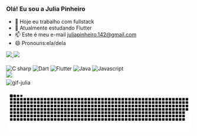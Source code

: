 ### Olá! Eu sou a Julia Pinheiro


- 🔭 Hoje eu trabalho com fullstack
- 🌱 Atualmente estudando Flutter
- 📫 Este é meu e-mail juliapinheiro.142@gmail.com
- 😄 Pronouns:ela/dela 


<div>
  <a href="https://github.com/juliapinheiro42">
  <img height="180em" src="https://github-readme-stats.vercel.app/api?username=juliapinheiro42&show_icons=true&theme=ocean_dark&include_all_commits=true&count_private=true"/>
<img height="180em" src="https://github-readme-stats.vercel.app/api/top-langs/?username=juliapinheiro42&layout=compact&langs_count=7&theme=ocean_dark"/>
</div>
 <div style="display: inline-block"><br>
  <img align="center" alt="C sharp" height="30" width="40" src="https://cdn.jsdelivr.net/gh/devicons/devicon/icons/csharp/csharp-original.svg">
   <img align="center" alt="Dart" height="30" width="40" src=src="https://cdn.jsdelivr.net/gh/devicons/devicon/icons/dart/dart-original-wordmark.svg">
    <img align="center" alt="Flutter" height="30" width="40" src="https://cdn.jsdelivr.net/gh/devicons/devicon/icons/flutter/flutter-original.svg">
    <img align="center" alt="Java" height="30" width="40" src="https://cdn.jsdelivr.net/gh/devicons/devicon/icons/java/java-original-wordmark.svg">
    <img align="center" alt="Javascript" height="30" width="40" src="https://cdn.jsdelivr.net/gh/devicons/devicon/icons/javascript/javascript-original.svg">
  </div>
<div>
<div> 
 <a href="https://www.linkedin.com/in/julia-pinheiro-992a59180/" target="_blank"> <img src="https://img.shields.io/badge/LinkedIn-0077B5?style=for-the-badge&logo=linkedin&logoColor=white"></a>  
</div>
<img align="center" alt="gif-julia"
src="https://media.discordapp.net/attachments/758116645624872961/886005303726964787/20210910_184743.gif"></div>
  
  
  ![Snake animation](https://github.com/juliapinheiro42/juliapinheiro42/blob/output/github-contribution-grid-snake.svg)
 
</div>



